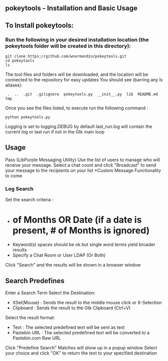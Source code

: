 ## pokeytools - Installation and Basic Usage

## To Install pokeytools:
### Run the following in your desired installation location (the pokeytools folder will be created in this directory):

```
git clone https://github.com/wnormandin/pokeytools.git
cd pokeytools
ls
```
The tool files and folders will be downloaded, and the location will be connected to the repository for easy updates
You should see (barring any ls aliases):

``` 
 .  ..  .git  .gitignore  pokeytools.py  __init__.py  lib  README.md  tmp
```

Once you see the files listed, to execute run the following command :

``` 
python pokeytools.py
``` 

Logging is set to logging.DEBUG by default
last_run.log will contain the current log or last run if not in the Gtk main loop

## Usage

Pass (LibPurple Messaging Utility)
Use the list of users to manage who will receive your message.
Select a chat count and click "Broadcast" to send your message to the recipients on your list
*Custom Message Functionality to come

### Log Search
Set the search criteria :
- # of Months OR Date (if a date is present, # of Months is ignored)
- Keyword(s) spaces should be ok but single word terms yield broader results
- Specify a Chat Room or User LDAP (Or Both)

Click "Search" and the results will be shown in a browser window

## Search Predefines
Enter a Search Term
Select the Destination:
- XSel(Mouse) : Sends the result to the middle mouse click or X-Selection
- Clipboard : Sends the result to the Gtk Clipboard (Ctrl+V)

Select the result format:
- Text : The selected predefined text will be sent as text
- Pastebin URL : The selected predefined text will be converted to a Pastebin.com Raw URL

Click "Predefine Search"
Matches will show up in a popup window
Select your choice and click "OK" to return the text to your specified destination


